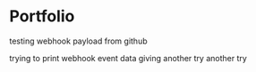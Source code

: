 # Portfolio

testing webhook payload from github

trying to print webhook event data
giving another try
another try
